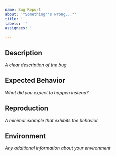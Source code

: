 ```yaml
---
name: Bug Report
about: '"Something''s wrong..."'
title: ''
labels: ''
assignees: ''

---
```


## Description
*A clear description of the bug*




## Expected Behavior
*What did you expect to happen instead?*




## Reproduction
*A minimal example that exhibits the behavior.*




## Environment
*Any additional information about your environment*
